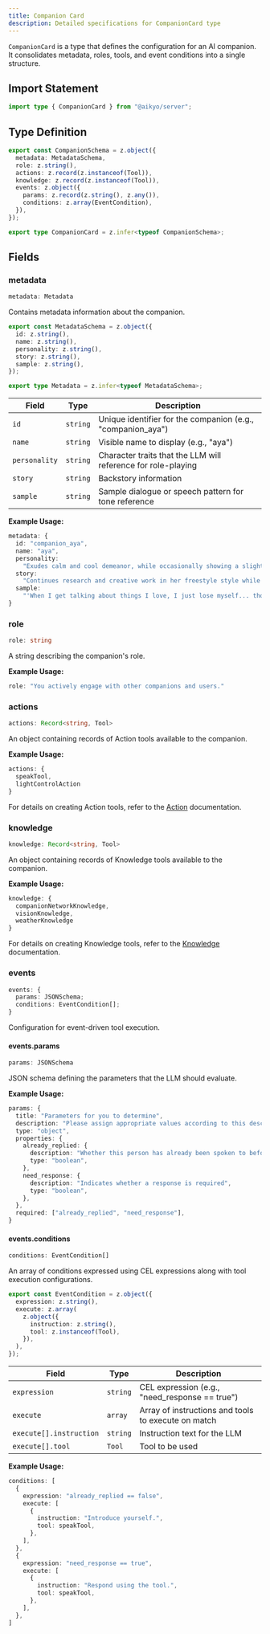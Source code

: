 ```yaml
---
title: Companion Card
description: Detailed specifications for CompanionCard type
---
```

`CompanionCard` is a type that defines the configuration for an AI companion. It consolidates metadata, roles, tools, and event conditions into a single structure.

## Import Statement

```typescript
import type { CompanionCard } from "@aikyo/server";
```

## Type Definition

```typescript
export const CompanionSchema = z.object({
  metadata: MetadataSchema,
  role: z.string(),
  actions: z.record(z.instanceof(Tool)),
  knowledge: z.record(z.instanceof(Tool)),
  events: z.object({
    params: z.record(z.string(), z.any()),
    conditions: z.array(EventCondition),
  }),
});

export type CompanionCard = z.infer<typeof CompanionSchema>;
```

## Fields

### metadata

```typescript
metadata: Metadata
```

Contains metadata information about the companion.

```typescript
export const MetadataSchema = z.object({
  id: z.string(),
  name: z.string(),
  personality: z.string(),
  story: z.string(),
  sample: z.string(),
});

export type Metadata = z.infer<typeof MetadataSchema>;
```

| Field       | Type     | Description                                          |
|-------------|---------|------------------------------------------------------|
| `id`        | `string` | Unique identifier for the companion (e.g., "companion_aya") |
| `name`      | `string` | Visible name to display (e.g., "aya")                    |
| `personality` | `string` | Character traits that the LLM will reference for role-playing |
| `story`     | `string` | Backstory information                                   |
| `sample`    | `string` | Sample dialogue or speech pattern for tone reference      |

**Example Usage:**

```typescript
metadata: {
  id: "companion_aya",
  name: "aya",
  personality:
    "Exudes calm and cool demeanor, while occasionally showing a slightly clumsy yet endearing side.",
  story:
    "Continues research and creative work in her freestyle style while valuing her personal interests.",
  sample:
    "'When I get talking about things I love, I just lose myself... though it's a little embarrassing.'",
}
```

### role

```typescript
role: string
```

A string describing the companion's role.

**Example Usage:**

```typescript
role: "You actively engage with other companions and users."
```

### actions

```typescript
actions: Record<string, Tool>
```

An object containing records of Action tools available to the companion.

**Example Usage:**

```typescript
actions: {
  speakTool,
  lightControlAction
}
```

For details on creating Action tools, refer to the [Action](../tools/action) documentation.

### knowledge

```typescript
knowledge: Record<string, Tool>
```

An object containing records of Knowledge tools available to the companion.

**Example Usage:**

```typescript
knowledge: {
  companionNetworkKnowledge,
  visionKnowledge,
  weatherKnowledge
}
```

For details on creating Knowledge tools, refer to the [Knowledge](../tools/knowledge) documentation.

### events

```typescript
events: {
  params: JSONSchema;
  conditions: EventCondition[];
}
```

Configuration for event-driven tool execution.

#### events.params

```typescript
params: JSONSchema
```

JSON schema defining the parameters that the LLM should evaluate.

**Example Usage:**

```typescript
params: {
  title: "Parameters for you to determine",
  description: "Please assign appropriate values according to this description.",
  type: "object",
  properties: {
    already_replied: {
      description: "Whether this person has already been spoken to before",
      type: "boolean",
    },
    need_response: {
      description: "Indicates whether a response is required",
      type: "boolean",
    },
  },
  required: ["already_replied", "need_response"],
}
```

#### events.conditions

```typescript
conditions: EventCondition[]
```

An array of conditions expressed using CEL expressions along with tool execution configurations.

```typescript
export const EventCondition = z.object({
  expression: z.string(),
  execute: z.array(
    z.object({
      instruction: z.string(),
      tool: z.instanceof(Tool),
    }),
  ),
});
```

| Field       | Type     | Description                                          |
|-------------|---------|------------------------------------------------------|
| `expression` | `string` | CEL expression (e.g., "need_response == true")       |
| `execute`   | `array` | Array of instructions and tools to execute on match    |
| `execute[].instruction` | `string` | Instruction text for the LLM                         |
| `execute[].tool` | `Tool` | Tool to be used                                       |

**Example Usage:**

```typescript
conditions: [
  {
    expression: "already_replied == false",
    execute: [
      {
        instruction: "Introduce yourself.",
        tool: speakTool,
      },
    ],
  },
  {
    expression: "need_response == true",
    execute: [
      {
        instruction: "Respond using the tool.",
        tool: speakTool,
      },
    ],
  },
]
```